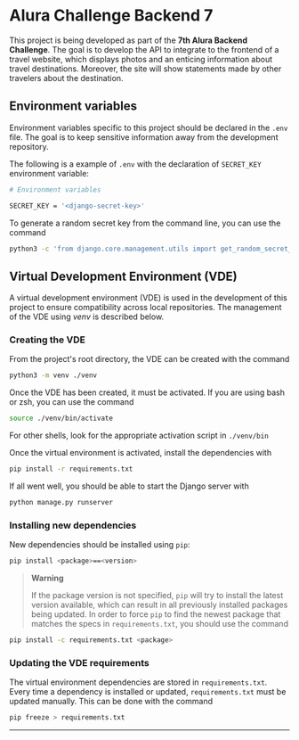 # Alura Challenge Backend 7

This project is being developed as part of the **7th Alura Backend Challenge**.
The goal is to develop the API to integrate to the frontend of a travel website,
which displays photos and an enticing information about travel destinations.
Moreover, the site will show statements made by other travelers about the
destination.

## Environment variables

Environment variables specific to this project should be declared in the `.env` file.
The goal is to keep sensitive information away from the development repository.

The following is a example of `.env` with the declaration of `SECRET_KEY` environment variable:

```sh
# Environment variables

SECRET_KEY = '<django-secret-key>'
```

To generate a random secret key from the command line, you can use the command

```sh
python3 -c 'from django.core.management.utils import get_random_secret_key; print(get_random_secret_key())' 
```

## Virtual Development Environment (VDE)

A virtual development environment (VDE) is used in the development of this project to ensure compatibility across local repositories.
The management of the VDE using _venv_ is described below.

### Creating the VDE

From the project's root directory, the VDE can be created with the command

```sh
python3 -m venv ./venv
```

Once the VDE has been created, it must be activated.
If you are using bash or zsh, you can use the command

```sh
source ./venv/bin/activate
```

For other shells, look for the appropriate activation script in `./venv/bin`

Once the virtual environment is activated, install the dependencies with

```sh
pip install -r requirements.txt
```

If all went well, you should be able to start the Django server with

```sh
python manage.py runserver
```

### Installing new dependencies

New dependencies should be installed using `pip`:

```sh
pip install <package>==<version>
```

> **Warning**
>
> If the package version is not specified, `pip` will try to install the latest version available, which can result in all previously installed packages being updated.
> In order to force `pip` to find the newest package that matches the specs in `requirements.txt`, you should use the command

```sh
pip install -c requirements.txt <package>
```

### Updating the VDE requirements

The virtual environment dependencies are stored in `requirements.txt`.
Every time a dependency is installed or updated, `requirements.txt` must be updated manually.
This can be done with the command

```sh
pip freeze > requirements.txt
```



---
